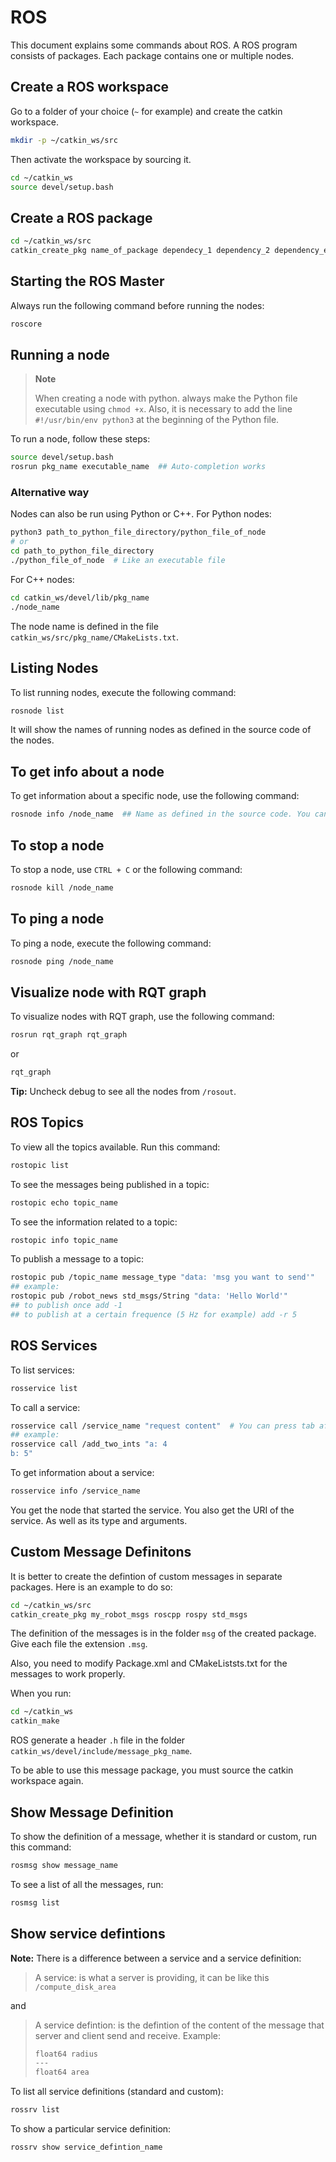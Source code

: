 # ROS

This document explains some commands about ROS.
A ROS program consists of packages. Each package contains one or multiple nodes.

## Create a ROS workspace

Go to a folder of your choice (`~` for example) and create the catkin workspace.

```bash
mkdir -p ~/catkin_ws/src
```

Then activate the workspace by sourcing it.

```bash
cd ~/catkin_ws
source devel/setup.bash
```

## Create a ROS package

```bash
cd ~/catkin_ws/src
catkin_create_pkg name_of_package dependecy_1 dependency_2 dependency_etc
```

## Starting the ROS Master

Always run the following command before running the nodes:

```bash
roscore
```

## Running a node

> **Note**
>
> When creating a node with python. always make the Python file executable using `chmod +x`. Also, it is necessary to add the line `#!/usr/bin/env python3` at the beginning of the Python file.

To run a node, follow these steps:

```bash
source devel/setup.bash
rosrun pkg_name executable_name  ## Auto-completion works
```

### Alternative way

Nodes can also be run using Python or C++. For Python nodes:

```bash
python3 path_to_python_file_directory/python_file_of_node
# or
cd path_to_python_file_directory
./python_file_of_node  # Like an executable file
```

For C++ nodes:

```bash
cd catkin_ws/devel/lib/pkg_name
./node_name
```

The node name is defined in the file `catkin_ws/src/pkg_name/CMakeLists.txt`.

## Listing Nodes

To list running nodes, execute the following command:

```bash
rosnode list
```

It will show the names of running nodes as defined in the source code of the nodes.

## To get info about a node

To get information about a specific node, use the following command:

```bash
rosnode info /node_name  ## Name as defined in the source code. You can find it in `rosnode list`
```

## To stop a node

To stop a node, use `CTRL + C` or the following command:

```bash
rosnode kill /node_name
```

## To ping a node

To ping a node, execute the following command:

```bash
rosnode ping /node_name
```

## Visualize node with RQT graph

To visualize nodes with RQT graph, use the following command:

```bash
rosrun rqt_graph rqt_graph
```

or

```bash
rqt_graph
```

**Tip:** Uncheck debug to see all the nodes from `/rosout`.

## ROS Topics

To view all the topics available. Run this command:

```bash
rostopic list
```

To see the messages being published in a topic:

```bash
rostopic echo topic_name
```

To see the information related to a topic:

```bash
rostopic info topic_name
```

To publish a message to a topic:

```bash
rostopic pub /topic_name message_type "data: 'msg you want to send'"
## example:
rostopic pub /robot_news std_msgs/String "data: 'Hello World'"
## to publish once add -1
## to publish at a certain frequence (5 Hz for example) add -r 5
```

## ROS Services

To list services:

```bash
rosservice list
```

To call a service:

```bash
rosservice call /service_name "request content"  # You can press tab after writing the service name for autocompletion of a template request
## example:
rosservice call /add_two_ints "a: 4 
b: 5"
```

To get information about a service:

```bash
rosservice info /service_name

```

You get the node that started the service.
You also get the URI of the service. As well as its type and arguments.

## Custom Message Definitons

It is better to create the defintion of custom messages in separate packages. Here is an example to do so:

```bash
cd ~/catkin_ws/src
catkin_create_pkg my_robot_msgs roscpp rospy std_msgs
```

The definition of the messages is in the folder `msg` of the created package. Give each file the extension `.msg`.

Also, you need to modify Package.xml and CMakeListsts.txt for the messages to work properly.

When you run:

```bash
cd ~/catkin_ws
catkin_make
```

ROS generate a header `.h` file in the folder `catkin_ws/devel/include/message_pkg_name`.

To be able to use this message package, you must source the catkin workspace again.

## Show Message Definition

To show the definition of a message, whether it is standard or custom, run this command:

```bash
rosmsg show message_name
```

To see a list of all the messages, run:

```bash
rosmsg list
```

## Show service defintions

**Note:** There is a difference between a service and a service definition:

> A service: is what a server is providing, it can be like this `/compute_disk_area`

and

> A service defintion: is the defintion of the content of the message that server and client send and receive. Example:
>
> ```C
> float64 radius
> ---
> float64 area 
> ```

To list all service definitions (standard and custom):

```bash
rossrv list
```

To show a particular service definition:

```bash
rossrv show service_defintion_name
```
